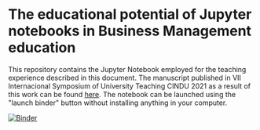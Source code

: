 # The educational potential of Jupyter notebooks in Business Management education

This repository contains the Jupyter Notebook employed for the teaching experience described in this document. The manuscript published in VII Internacional Symposium of University Teaching CINDU 2021 as a result of this work can be found [here](https://github.com/asuagar/knowpil-business-management/blob/master/doc/manuscript.pdf). The notebook can be launched using the "launch binder" button without installing anything in your computer.

[![Binder](https://mybinder.org/badge_logo.svg)](https://mybinder.org/v2/gh/asuagar/knowpil-business-management/master)
